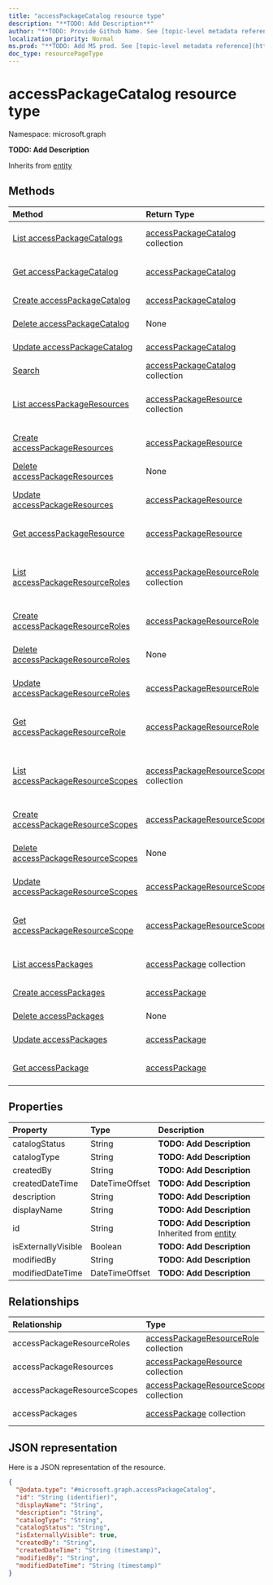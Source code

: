 ```yaml
---
title: "accessPackageCatalog resource type"
description: "**TODO: Add Description**"
author: "**TODO: Provide Github Name. See [topic-level metadata reference](https://msgo.azurewebsites.net/add/document/guidelines/metadata.html#topic-level-metadata)**"
localization_priority: Normal
ms.prod: "**TODO: Add MS prod. See [topic-level metadata reference](https://msgo.azurewebsites.net/add/document/guidelines/metadata.html#topic-level-metadata)**"
doc_type: resourcePageType
---
```


# accessPackageCatalog resource type


Namespace: microsoft.graph

**TODO: Add Description**


Inherits from [entity](../resources/entity.md)

## Methods
|Method|Return Type|Description|
|:---|:---|:---|
|[List accessPackageCatalogs](../api/accesspackagecatalog-list.md)|[accessPackageCatalog](../resources/accesspackagecatalog.md) collection|Get a list of the [accessPackageCatalog](../resources/accesspackagecatalog.md) objects and their properties.|
|[Get accessPackageCatalog](../api/accesspackagecatalog-get.md)|[accessPackageCatalog](../resources/accesspackagecatalog.md)|Read the properties and relationships of an [accessPackageCatalog](../resources/accesspackagecatalog.md) object.|
|[Create accessPackageCatalog](../api/accesspackagecatalog-post-accesspackagecatalogs.md)|[accessPackageCatalog](../resources/accesspackagecatalog.md)|Create a new [accessPackageCatalog](../resources/accesspackagecatalog.md) object.|
|[Delete accessPackageCatalog](../api/accesspackagecatalog-delete.md)|None|Deletes an [accessPackageCatalog](../resources/accesspackagecatalog.md) object.|
|[Update accessPackageCatalog](../api/accesspackagecatalog-update.md)|[accessPackageCatalog](../resources/accesspackagecatalog.md)|Update the properties of an [accessPackageCatalog](../resources/accesspackagecatalog.md) object.|
|[Search](../api/accesspackagecatalog-search.md)|[accessPackageCatalog](../resources/accesspackagecatalog.md) collection|**TODO: Add Description**|
|[List accessPackageResources](../api/accesspackagecatalog-list-accesspackageresources.md)|[accessPackageResource](../resources/accesspackageresource.md) collection|Get the accessPackageResources from the accessPackageResources navigation property.|
|[Create accessPackageResources](../api/accesspackagecatalog-post-accesspackageresources.md)|[accessPackageResource](../resources/accesspackageresource.md)|Create a new accessPackageResources object.|
|[Delete accessPackageResources](../api/accesspackagecatalog-delete-accesspackageresources.md)|None|Delete an [accessPackageResource](../resources/accesspackageresource.md) object.|
|[Update accessPackageResources](../api/accesspackagecatalog-update-accesspackageresources.md)|[accessPackageResource](../resources/accesspackageresource.md)|Update the properties of an accessPackageResources object.|
|[Get accessPackageResource](../api/accesspackageresource-get.md)|[accessPackageResource](../resources/accesspackageresource.md)|Read the properties and relationships of an [accessPackageResource](../resources/accesspackageresource.md) object.|
|[List accessPackageResourceRoles](../api/accesspackagecatalog-list-accesspackageresourceroles.md)|[accessPackageResourceRole](../resources/accesspackageresourcerole.md) collection|Get the accessPackageResourceRoles from the accessPackageResourceRoles navigation property.|
|[Create accessPackageResourceRoles](../api/accesspackagecatalog-post-accesspackageresourceroles.md)|[accessPackageResourceRole](../resources/accesspackageresourcerole.md)|Create a new accessPackageResourceRoles object.|
|[Delete accessPackageResourceRoles](../api/accesspackagecatalog-delete-accesspackageresourceroles.md)|None|Delete an [accessPackageResourceRole](../resources/accesspackageresourcerole.md) object.|
|[Update accessPackageResourceRoles](../api/accesspackagecatalog-update-accesspackageresourceroles.md)|[accessPackageResourceRole](../resources/accesspackageresourcerole.md)|Update the properties of an accessPackageResourceRoles object.|
|[Get accessPackageResourceRole](../api/accesspackageresourcerole-get.md)|[accessPackageResourceRole](../resources/accesspackageresourcerole.md)|Read the properties and relationships of an [accessPackageResourceRole](../resources/accesspackageresourcerole.md) object.|
|[List accessPackageResourceScopes](../api/accesspackagecatalog-list-accesspackageresourcescopes.md)|[accessPackageResourceScope](../resources/accesspackageresourcescope.md) collection|Get the accessPackageResourceScopes from the accessPackageResourceScopes navigation property.|
|[Create accessPackageResourceScopes](../api/accesspackagecatalog-post-accesspackageresourcescopes.md)|[accessPackageResourceScope](../resources/accesspackageresourcescope.md)|Create a new accessPackageResourceScopes object.|
|[Delete accessPackageResourceScopes](../api/accesspackagecatalog-delete-accesspackageresourcescopes.md)|None|Delete an [accessPackageResourceScope](../resources/accesspackageresourcescope.md) object.|
|[Update accessPackageResourceScopes](../api/accesspackagecatalog-update-accesspackageresourcescopes.md)|[accessPackageResourceScope](../resources/accesspackageresourcescope.md)|Update the properties of an accessPackageResourceScopes object.|
|[Get accessPackageResourceScope](../api/accesspackageresourcescope-get.md)|[accessPackageResourceScope](../resources/accesspackageresourcescope.md)|Read the properties and relationships of an [accessPackageResourceScope](../resources/accesspackageresourcescope.md) object.|
|[List accessPackages](../api/accesspackagecatalog-list-accesspackages.md)|[accessPackage](../resources/accesspackage.md) collection|Get the accessPackages from the accessPackages navigation property.|
|[Create accessPackages](../api/accesspackagecatalog-post-accesspackages.md)|[accessPackage](../resources/accesspackage.md)|Create a new accessPackages object.|
|[Delete accessPackages](../api/accesspackagecatalog-delete-accesspackages.md)|None|Delete an [accessPackage](../resources/accesspackage.md) object.|
|[Update accessPackages](../api/accesspackagecatalog-update-accesspackages.md)|[accessPackage](../resources/accesspackage.md)|Update the properties of an accessPackages object.|
|[Get accessPackage](../api/accesspackage-get.md)|[accessPackage](../resources/accesspackage.md)|Read the properties and relationships of an [accessPackage](../resources/accesspackage.md) object.|

## Properties
|Property|Type|Description|
|:---|:---|:---|
|catalogStatus|String|**TODO: Add Description**|
|catalogType|String|**TODO: Add Description**|
|createdBy|String|**TODO: Add Description**|
|createdDateTime|DateTimeOffset|**TODO: Add Description**|
|description|String|**TODO: Add Description**|
|displayName|String|**TODO: Add Description**|
|id|String|**TODO: Add Description** Inherited from [entity](../resources/entity.md)|
|isExternallyVisible|Boolean|**TODO: Add Description**|
|modifiedBy|String|**TODO: Add Description**|
|modifiedDateTime|DateTimeOffset|**TODO: Add Description**|

## Relationships
|Relationship|Type|Description|
|:---|:---|:---|
|accessPackageResourceRoles|[accessPackageResourceRole](../resources/accesspackageresourcerole.md) collection|**TODO: Add Description**|
|accessPackageResources|[accessPackageResource](../resources/accesspackageresource.md) collection|**TODO: Add Description**|
|accessPackageResourceScopes|[accessPackageResourceScope](../resources/accesspackageresourcescope.md) collection|**TODO: Add Description**|
|accessPackages|[accessPackage](../resources/accesspackage.md) collection|**TODO: Add Description**|

## JSON representation
Here is a JSON representation of the resource.
<!-- {
  "blockType": "resource",
  "keyProperty": "id",
  "@odata.type": "microsoft.graph.accessPackageCatalog",
  "baseType": "microsoft.graph.entity",
  "openType": false
}
-->
``` json
{
  "@odata.type": "#microsoft.graph.accessPackageCatalog",
  "id": "String (identifier)",
  "displayName": "String",
  "description": "String",
  "catalogType": "String",
  "catalogStatus": "String",
  "isExternallyVisible": true,
  "createdBy": "String",
  "createdDateTime": "String (timestamp)",
  "modifiedBy": "String",
  "modifiedDateTime": "String (timestamp)"
}
```

